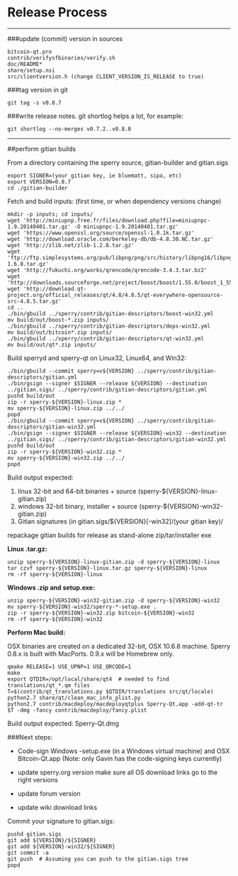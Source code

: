 Release Process
====================

* * *

###update (commit) version in sources


	bitcoin-qt.pro
	contrib/verifysfbinaries/verify.sh
	doc/README*
	share/setup.nsi
	src/clientversion.h (change CLIENT_VERSION_IS_RELEASE to true)

###tag version in git

	git tag -s v0.8.7

###write release notes. git shortlog helps a lot, for example:

	git shortlog --no-merges v0.7.2..v0.8.0

* * *

##perform gitian builds

 From a directory containing the sperry source, gitian-builder and gitian.sigs
  
	export SIGNER=(your gitian key, ie bluematt, sipa, etc)
	export VERSION=0.8.7
	cd ./gitian-builder

 Fetch and build inputs: (first time, or when dependency versions change)

	mkdir -p inputs; cd inputs/
	wget 'http://miniupnp.free.fr/files/download.php?file=miniupnpc-1.9.20140401.tar.gz' -O miniupnpc-1.9.20140401.tar.gz'
	wget 'https://www.openssl.org/source/openssl-1.0.1k.tar.gz'
	wget 'http://download.oracle.com/berkeley-db/db-4.8.30.NC.tar.gz'
	wget 'http://zlib.net/zlib-1.2.8.tar.gz'
	wget 'ftp://ftp.simplesystems.org/pub/libpng/png/src/history/libpng16/libpng-1.6.8.tar.gz'
	wget 'http://fukuchi.org/works/qrencode/qrencode-3.4.3.tar.bz2'
	wget 'http://downloads.sourceforge.net/project/boost/boost/1.55.0/boost_1_55_0.tar.bz2'
	wget 'http://download.qt-project.org/official_releases/qt/4.8/4.8.5/qt-everywhere-opensource-src-4.8.5.tar.gz'
	cd ..
	./bin/gbuild ../sperry/contrib/gitian-descriptors/boost-win32.yml
	mv build/out/boost-*.zip inputs/
	./bin/gbuild ../sperry/contrib/gitian-descriptors/deps-win32.yml
	mv build/out/bitcoin*.zip inputs/
	./bin/gbuild ../sperry/contrib/gitian-descriptors/qt-win32.yml
	mv build/out/qt*.zip inputs/

 Build sperryd and sperry-qt on Linux32, Linux64, and Win32:
  
	./bin/gbuild --commit sperry=v${VERSION} ../sperry/contrib/gitian-descriptors/gitian.yml
	./bin/gsign --signer $SIGNER --release ${VERSION} --destination ../gitian.sigs/ ../sperry/contrib/gitian-descriptors/gitian.yml
	pushd build/out
	zip -r sperry-${VERSION}-linux.zip *
	mv sperry-${VERSION}-linux.zip ../../
	popd
	./bin/gbuild --commit sperry=v${VERSION} ../sperry/contrib/gitian-descriptors/gitian-win32.yml
	./bin/gsign --signer $SIGNER --release ${VERSION}-win32 --destination ../gitian.sigs/ ../sperry/contrib/gitian-descriptors/gitian-win32.yml
	pushd build/out
	zip -r sperry-${VERSION}-win32.zip *
	mv sperry-${VERSION}-win32.zip ../../
	popd

  Build output expected:

  1. linux 32-bit and 64-bit binaries + source (sperry-${VERSION}-linux-gitian.zip)
  2. windows 32-bit binary, installer + source (sperry-${VERSION}-win32-gitian.zip)
  3. Gitian signatures (in gitian.sigs/${VERSION}[-win32]/(your gitian key)/

repackage gitian builds for release as stand-alone zip/tar/installer exe

**Linux .tar.gz:**

	unzip sperry-${VERSION}-linux-gitian.zip -d sperry-${VERSION}-linux
	tar czvf sperry-${VERSION}-linux.tar.gz sperry-${VERSION}-linux
	rm -rf sperry-${VERSION}-linux

**Windows .zip and setup.exe:**

	unzip sperry-${VERSION}-win32-gitian.zip -d sperry-${VERSION}-win32
	mv sperry-${VERSION}-win32/sperry-*-setup.exe .
	zip -r sperry-${VERSION}-win32.zip bitcoin-${VERSION}-win32
	rm -rf sperry-${VERSION}-win32

**Perform Mac build:**

  OSX binaries are created on a dedicated 32-bit, OSX 10.6.8 machine.
  Sperry 0.8.x is built with MacPorts.  0.9.x will be Homebrew only.

	qmake RELEASE=1 USE_UPNP=1 USE_QRCODE=1
	make
	export QTDIR=/opt/local/share/qt4  # needed to find translations/qt_*.qm files
	T=$(contrib/qt_translations.py $QTDIR/translations src/qt/locale)
	python2.7 share/qt/clean_mac_info_plist.py
	python2.7 contrib/macdeploy/macdeployqtplus Sperry-Qt.app -add-qt-tr $T -dmg -fancy contrib/macdeploy/fancy.plist

 Build output expected: Sperry-Qt.dmg

###Next steps:

* Code-sign Windows -setup.exe (in a Windows virtual machine) and
  OSX Bitcoin-Qt.app (Note: only Gavin has the code-signing keys currently)

* update sperry.org version
  make sure all OS download links go to the right versions

* update forum version

* update wiki download links

Commit your signature to gitian.sigs:

	pushd gitian.sigs
	git add ${VERSION}/${SIGNER}
	git add ${VERSION}-win32/${SIGNER}
	git commit -a
	git push  # Assuming you can push to the gitian.sigs tree
	popd

